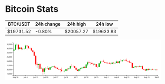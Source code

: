 # Bitcoin Stats

BTC/USDT|24h change|24h high|24h low|
|---|---|---|---|
|$19731.52|-0.80%|$20057.27|$19633.83|

<img src="./chart.svg">
